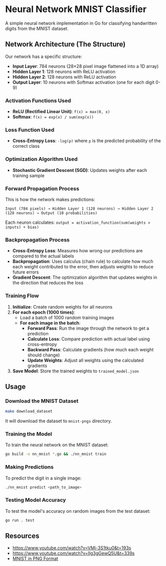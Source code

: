 # Neural Network MNIST Classifier

A simple neural network implementation in Go for classifying handwritten digits from the MNIST dataset.

## Network Architecture (The Structure)
Our network has a specific structure:
- **Input Layer**: 784 neurons (28×28 pixel image flattened into a 1D array)
- **Hidden Layer 1**: 128 neurons with ReLU activation
- **Hidden Layer 2**: 128 neurons with ReLU activation
- **Output Layer**: 10 neurons with Softmax activation (one for each digit 0-9)

### Activation Functions Used
- **ReLU (Rectified Linear Unit)**: `f(x) = max(0, x)` 
- **Softmax**: `f(x) = exp(x) / sum(exp(x))` 

### Loss Function Used
- **Cross-Entropy Loss**: `-log(p)` where `p` is the predicted probability of the correct class

### Optimization Algorithm Used
- **Stochastic Gradient Descent (SGD)**: Updates weights after each training sample


### Forward Propagation Process
This is how the network makes predictions:
```
Input (784 pixels) → Hidden Layer 1 (128 neurons) → Hidden Layer 2 (128 neurons) → Output (10 probabilities)
```
Each neuron calculates: `output = activation_function(sum(weights × inputs) + bias)`

### Backpropagation Process
- **Cross-Entropy Loss**: Measures how wrong our predictions are compared to the actual labels
- **Backpropagation**: Uses calculus (chain rule) to calculate how much each weight contributed to the error, then adjusts weights to reduce future errors
- **Gradient Descent**: The optimization algorithm that updates weights in the direction that reduces the loss

### Training Flow 

1. **Initialize**: Create random weights for all neurons
2. **For each epoch (1000 times)**:
   - Load a batch of 1000 random training images
   - **For each image in the batch**:
     - **Forward Pass**: Run the image through the network to get a prediction
     - **Calculate Loss**: Compare prediction with actual label using cross-entropy
     - **Backward Pass**: Calculate gradients (how much each weight should change)
     - **Update Weights**: Adjust all weights using the calculated gradients
3. **Save Model**: Store the trained weights to `trained_model.json`

## Usage

### Download the MNIST Dataset
```bash
make download_dataset
```
It will download the dataset to `mnist-pngs` directory.

### Training the Model

To train the neural network on the MNIST dataset:

```bash
go build -o nn_mnist *.go && ./nn_mnist train
```

### Making Predictions

To predict the digit in a single image:

```bash
./nn_mnist predict <path_to_image>
```


### Testing Model Accuracy

To test the model's accuracy on random images from the test dataset:

```bash
go run . test
```

## Resources
- https://www.youtube.com/watch?v=VMj-3S1tku0&t=193s
- https://www.youtube.com/watch?v=Ilg3gGewQ5U&t=339s
- [MNIST in PNG Format](https://github.com/rasbt/mnist-pngs)
